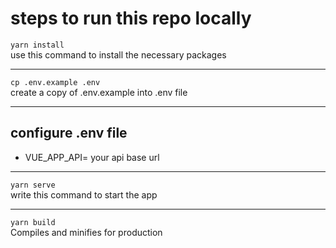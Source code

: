 # steps to run this repo locally

`` yarn install ``<br>
use this command to install the necessary packages
***
`` cp .env.example .env ``<br>
create a copy of .env.example into .env file
***
## configure .env file
* VUE_APP_API= your api base url
***
`` yarn serve ``<br>
write this command to start the app
***
`` yarn build ``<br>
Compiles and minifies for production

